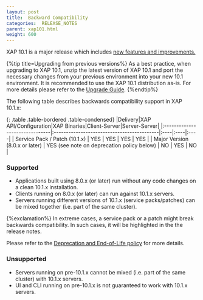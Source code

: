 ```yaml
---
layout: post
title:  Backward Compatibility
categories:  RELEASE_NOTES
parent: xap101.html
weight: 600
---
```


XAP 10.1 is a major release which includes [new features and improvements.](./xap101whats-new.html)

{%tip title=Upgrading from previous versions%}
As a best practice, when upgrading to XAP 10.1, unzip the latest version of XAP 10.1 and port the necessary changes from your previous environment into your new 10.1 environment. It is recommended to use the XAP 10.1 distribution as-is. For more details please refer to the [Upgrade Guide](./101upgrading.html).
{%endtip%}

The following table describes backwards compatibility support in XAP 10.1.x:

{: .table .table-bordered .table-condensed}
|Delivery|XAP API/Configuration|XAP Binaries|Client-Server|Server-Server|
|:-------------------------------|:-------------------------------------------|:----|:----|:----|
| Service Pack / Patch (10.1.x)  | YES                                        | YES | YES | YES |
| Major Version (8.0.x or later) | YES (see note on deprecation policy below) | NO  | YES | NO  |

### Supported

* Applications built using 8.0.x (or later) run without any code changes on a clean 10.1.x installation.
* Clients running on 8.0.x (or later) can run against 10.1.x servers. 
* Servers running different versions of 10.1.x (service packs/patches) can be mixed together (i.e. part of the same cluster).

{%exclamation%} In extreme cases, a service pack or a patch might break backwards compatibility. In such cases, it will be highlighted in the the release notes.

Please refer to the [Deprecation and End-of-Life policy](http://www.gigaspaces.com/EOL) for more details.

### Unsupported

* Servers running on pre-10.1.x cannot be mixed (i.e. part of the same cluster) with 10.1.x servers.
* UI and CLI running on pre-10.1.x is not guaranteed to work with 10.1.x servers.
